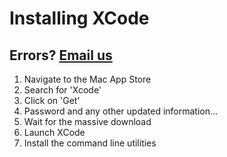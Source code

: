 # Installing XCode
## Errors? <a href="mailto:mobileappous@gmail.com?subject=#xcodeInstall">Email us</a>

1. Navigate to the Mac App Store
2. Search for 'Xcode'
3. Click on 'Get'
4. Password and any other updated information...
5. Wait for the massive download
6. Launch XCode
7. Install the command line utilities